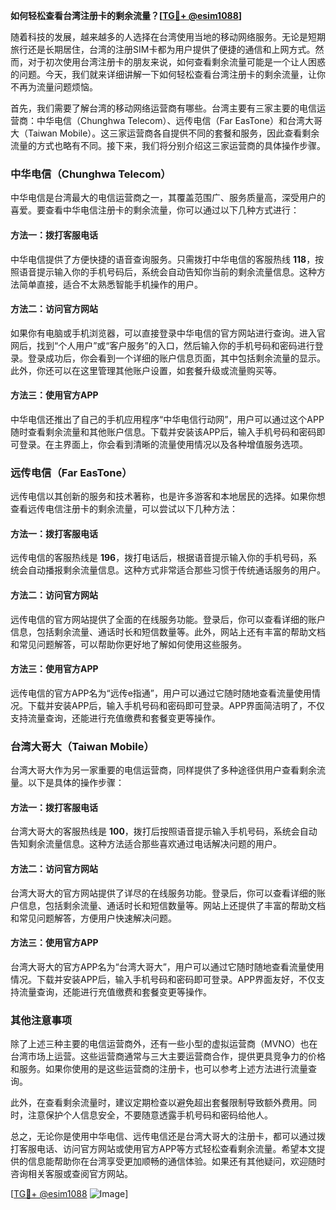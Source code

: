 **如何轻松查看台湾注册卡的剩余流量？[[TG💪+ @esim1088](https://t.me/s/esim1088)]**

随着科技的发展，越来越多的人选择在台湾使用当地的移动网络服务。无论是短期旅行还是长期居住，台湾的注册SIM卡都为用户提供了便捷的通信和上网方式。然而，对于初次使用台湾注册卡的朋友来说，如何查看剩余流量可能是一个让人困惑的问题。今天，我们就来详细讲解一下如何轻松查看台湾注册卡的剩余流量，让你不再为流量问题烦恼。

首先，我们需要了解台湾的移动网络运营商有哪些。台湾主要有三家主要的电信运营商：中华电信（Chunghwa Telecom）、远传电信（Far EasTone）和台湾大哥大（Taiwan Mobile）。这三家运营商各自提供不同的套餐和服务，因此查看剩余流量的方式也略有不同。接下来，我们将分别介绍这三家运营商的具体操作步骤。

### 中华电信（Chunghwa Telecom）

中华电信是台湾最大的电信运营商之一，其覆盖范围广、服务质量高，深受用户的喜爱。要查看中华电信注册卡的剩余流量，你可以通过以下几种方式进行：

#### 方法一：拨打客服电话
中华电信提供了方便快捷的语音查询服务。只需拨打中华电信的客服热线 **118**，按照语音提示输入你的手机号码后，系统会自动告知你当前的剩余流量信息。这种方法简单直接，适合不太熟悉智能手机操作的用户。

#### 方法二：访问官方网站
如果你有电脑或手机浏览器，可以直接登录中华电信的官方网站进行查询。进入官网后，找到“个人用户”或“客户服务”的入口，然后输入你的手机号码和密码进行登录。登录成功后，你会看到一个详细的账户信息页面，其中包括剩余流量的显示。此外，你还可以在这里管理其他账户设置，如套餐升级或流量购买等。

#### 方法三：使用官方APP
中华电信还推出了自己的手机应用程序“中华电信行动网”，用户可以通过这个APP随时查看剩余流量和其他账户信息。下载并安装该APP后，输入手机号码和密码即可登录。在主界面上，你会看到清晰的流量使用情况以及各种增值服务选项。

### 远传电信（Far EasTone）

远传电信以其创新的服务和技术著称，也是许多游客和本地居民的选择。如果你想查看远传电信注册卡的剩余流量，可以尝试以下几种方法：

#### 方法一：拨打客服电话
远传电信的客服热线是 **196**，拨打电话后，根据语音提示输入你的手机号码，系统会自动播报剩余流量信息。这种方式非常适合那些习惯于传统通话服务的用户。

#### 方法二：访问官方网站
远传电信的官方网站提供了全面的在线服务功能。登录后，你可以查看详细的账户信息，包括剩余流量、通话时长和短信数量等。此外，网站上还有丰富的帮助文档和常见问题解答，可以帮助你更好地了解如何使用这些服务。

#### 方法三：使用官方APP
远传电信的官方APP名为“远传e指通”，用户可以通过它随时随地查看流量使用情况。下载并安装APP后，输入手机号码和密码即可登录。APP界面简洁明了，不仅支持流量查询，还能进行充值缴费和套餐变更等操作。

### 台湾大哥大（Taiwan Mobile）

台湾大哥大作为另一家重要的电信运营商，同样提供了多种途径供用户查看剩余流量。以下是具体的操作步骤：

#### 方法一：拨打客服电话
台湾大哥大的客服热线是 **100**，拨打后按照语音提示输入手机号码，系统会自动告知剩余流量信息。这种方法适合那些喜欢通过电话解决问题的用户。

#### 方法二：访问官方网站
台湾大哥大的官方网站提供了详尽的在线服务功能。登录后，你可以查看详细的账户信息，包括剩余流量、通话时长和短信数量等。网站上还提供了丰富的帮助文档和常见问题解答，方便用户快速解决问题。

#### 方法三：使用官方APP
台湾大哥大的官方APP名为“台湾大哥大”，用户可以通过它随时随地查看流量使用情况。下载并安装APP后，输入手机号码和密码即可登录。APP界面友好，不仅支持流量查询，还能进行充值缴费和套餐变更等操作。

### 其他注意事项

除了上述三种主要的电信运营商外，还有一些小型的虚拟运营商（MVNO）也在台湾市场上运营。这些运营商通常与三大主要运营商合作，提供更具竞争力的价格和服务。如果你使用的是这些运营商的注册卡，也可以参考上述方法进行流量查询。

此外，在查看剩余流量时，建议定期检查以避免超出套餐限制导致额外费用。同时，注意保护个人信息安全，不要随意透露手机号码和密码给他人。

总之，无论你是使用中华电信、远传电信还是台湾大哥大的注册卡，都可以通过拨打客服电话、访问官方网站或使用官方APP等方式轻松查看剩余流量。希望本文提供的信息能帮助你在台湾享受更加顺畅的通信体验。如果还有其他疑问，欢迎随时咨询相关客服或查阅官方网站。

[[TG💪+ @esim1088](https://t.me/s/esim1088) ![Image](https://i.postimg.cc/4NQfJmqS/Snipaste-2025-05-13-00-14-12.png)]